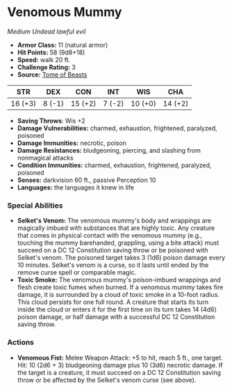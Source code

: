 # Venomous Mummy

*Medium* *Undead* *lawful evil*

- **Armor Class:** 11 (natural armor)
- **Hit Points:** 58 (9d8+18)
- **Speed:** walk 20 ft.
- **Challenge Rating:** 3
- **Source:** [Tome of Beasts](https://koboldpress.com/kpstore/product/tome-of-beasts-for-5th-edition-print/)

| STR | DEX | CON | INT | WIS | CHA |
| --- | --- | --- | --- | --- | --- |
| 16 (+3) | 8 (-1) | 15 (+2) | 7 (-2) | 10 (+0) | 14 (+2) |

- **Saving Throws**: Wis +2
- **Damage Vulnerabilities:** charmed, exhaustion, frightened, paralyzed, poisoned
- **Damage Immunities:** necrotic, poison
- **Damage Resistances:** bludgeoning, piercing, and slashing from nonmagical attacks
- **Condition Immunities:** charmed, exhaustion, frightened, paralyzed, poisoned
- **Senses:** darkvision 60 ft., passive Perception 10
- **Languages:** the languages it knew in life
### Special Abilities
- **Selket's Venom:** The venomous mummy's body and wrappings are magically imbued with substances that are highly toxic. Any creature that comes in physical contact with the venomous mummy (e.g., touching the mummy barehanded, grappling, using a bite attack) must succeed on a DC 12 Constitution saving throw or be poisoned with Selket's venom. The poisoned target takes 3 (1d6) poison damage every 10 minutes. Selket's venom is a curse, so it lasts until ended by the remove curse spell or comparable magic.
- **Toxic Smoke:** The venomous mummy's poison-imbued wrappings and flesh create toxic fumes when burned. If a venomous mummy takes fire damage, it is surrounded by a cloud of toxic smoke in a 10-foot radius. This cloud persists for one full round. A creature that starts its turn inside the cloud or enters it for the first time on its turn takes 14 (4d6) poison damage, or half damage with a successful DC 12 Constitution saving throw.
### Actions
- **Venomous Fist:** Melee Weapon Attack: +5 to hit, reach 5 ft., one target. Hit: 10 (2d6 + 3) bludgeoning damage plus 10 (3d6) necrotic damage. If the target is a creature, it must succeed on a DC 12 Constitution saving throw or be affected by the Selket's venom curse (see above).
